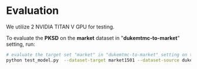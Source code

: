 # Evaluation

We utilize 2 NVIDIA TITAN V GPU for testing. 

To evaluate the **PKSD** on the **market** dataset in "**dukemtmc-to-market**" setting, run:

```bash
# evaluate the target set "market" in "dukemtmc-to-market" setting on the PKSD.
python test_model.py  --dataset-target market1501 --dataset-source dukemtmc --data-dir your_data_dir --model-dir save_model_dir
```
